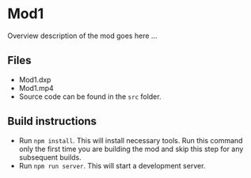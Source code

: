 # Mod1
Overview description of the mod goes here ...

## Files
- Mod1.dxp
- Mod1.mp4
- Source code can be found in the `src` folder.

## Build instructions
- Run `npm install`. This will install necessary tools. Run this command only the first time you are building the mod and skip this step for any subsequent builds.
- Run `npm run server`. This will start a development server.